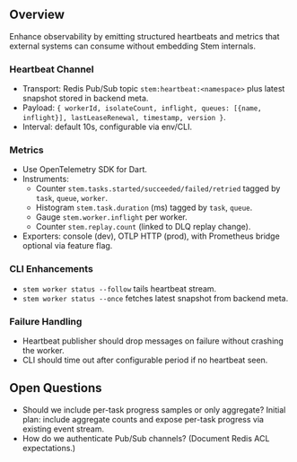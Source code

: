 ## Overview
Enhance observability by emitting structured heartbeats and metrics that external systems can consume without embedding Stem internals.

### Heartbeat Channel
- Transport: Redis Pub/Sub topic `stem:heartbeat:<namespace>` plus latest snapshot stored in backend meta.
- Payload: `{ workerId, isolateCount, inflight, queues: [{name, inflight}], lastLeaseRenewal, timestamp, version }`.
- Interval: default 10s, configurable via env/CLI.

### Metrics
- Use OpenTelemetry SDK for Dart.
- Instruments:
  - Counter `stem.tasks.started/succeeded/failed/retried` tagged by `task`, `queue`, `worker`.
  - Histogram `stem.task.duration` (ms) tagged by `task`, `queue`.
  - Gauge `stem.worker.inflight` per worker.
  - Counter `stem.replay.count` (linked to DLQ replay change).
- Exporters: console (dev), OTLP HTTP (prod), with Prometheus bridge optional via feature flag.

### CLI Enhancements
- `stem worker status --follow` tails heartbeat stream.
- `stem worker status --once` fetches latest snapshot from backend meta.

### Failure Handling
- Heartbeat publisher should drop messages on failure without crashing the worker.
- CLI should time out after configurable period if no heartbeat seen.

## Open Questions
- Should we include per-task progress samples or only aggregate? Initial plan: include aggregate counts and expose per-task progress via existing event stream.
- How do we authenticate Pub/Sub channels? (Document Redis ACL expectations.)
